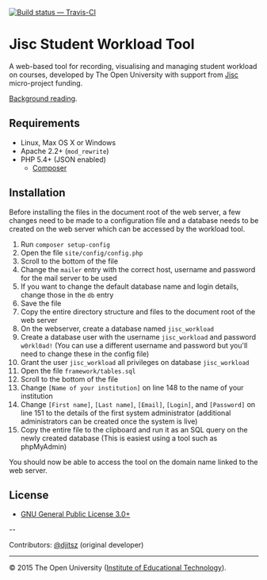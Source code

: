 [![Build status — Travis-CI][travis-icon]][travis]

# Jisc Student Workload Tool

A web-based tool for recording, visualising and managing student workload on courses,
developed by The Open University with support from [Jisc][] micro-project funding.

[Background reading][blog].

## Requirements

- Linux, Max OS X or Windows
- Apache 2.2+ (`mod_rewrite`)
- PHP 5.4+ (JSON enabled)
    * [Composer][]

## Installation

Before installing the files in the document root of the web server, a few changes
need to be made to a configuration file and a database needs to be created on the
web server which can be accessed by the workload tool.

01. Run `composer setup-config`
01. Open the file `site/config/config.php`
02. Scroll to the bottom of the file
03. Change the `mailer` entry with the correct host, username and password for the mail server to be used
04. If you want to change the default database name and login details, change those in the `db` entry
05. Save the file
06. Copy the entire directory structure and files to the document root of the web server
07. On the webserver, create a database named `jisc_workload`
08. Create a database user with the username `jisc_workload` and password `w0rkl0ad!`
    (You can use a different username and password but you'll need to change these in the config file)
09. Grant the user `jisc_workload` all privileges on database `jisc_workload`
10. Open the file `framework/tables.sql`
11. Scroll to the bottom of the file
12. Change `[Name of your institution]` on line 148 to the name of your institution
13. Change `[First name]`, `[Last name]`, `[Email]`, `[Login]`, and `[Password]` on line 151 to the details of
    the first system administrator (additional administrators can be created once the system is live)
12. Copy the entire file to the clipboard and run it as an SQL query on the newly created database
    (This is easiest using a tool such as phpMyAdmin)

You should now be able to access the tool on the domain name linked to the web server.

## License

* [GNU General Public License 3.0+][gpl]

--

Contributors:  [@djitsz][] (original developer)

---
© 2015 The Open University ([Institute of Educational Technology][iet]).


[blog]: http://analytics.jiscinvolve.org/wp/2016/02/09/guest-post-jisc-ou-student-workload-tool/
[composer]: https://getcomposer.org/ "Dependency Manager for PHP"
[gpl]: https://gnu.org/licenses/gpl.html
[src]: https://github.com/IET-OU/
[jisc]: https://jisc.ac.uk/ "formerly the Joint Information Systems Committee, UK"
[iet]: http://iet.open.ac.uk/
[@djitsz]: https://github.com/djitsz "Jitse van Ameijde"


[travis]: https://travis-ci.org/IET-OU/jisc-workload "Build status — Travis-CI"
[travis-icon]: https://travis-ci.org/IET-OU/jisc-workload.svg

[End]: //end.
